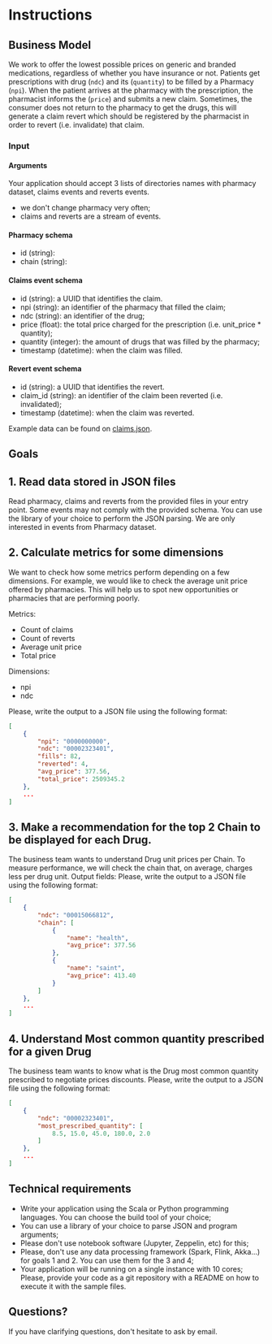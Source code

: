 # Instructions

## Business Model
We work to offer the lowest possible prices on generic and branded medications, regardless of whether you have insurance or not. Patients get prescriptions with drug (`ndc`) and its (`quantity`) to be filled by a Pharmacy (`npi`). When the patient arrives at the pharmacy with the prescription, the pharmacist informs the (`price`) and submits a new claim. Sometimes, the consumer does not return to the pharmacy to get the drugs, this will generate a claim revert which should be registered by the pharmacist in order to revert (i.e. invalidate) that claim.
### Input
#### Arguments
Your application should accept 3 lists of directories names with pharmacy dataset, claims events and reverts events.

- we don't change pharmacy very often;
- claims and reverts are a stream of events.
#### Pharmacy schema
- id (string):
- chain (string):
#### Claims event schema
- id (string): a UUID that identifies the claim.
- npi (string): an identifier of the pharmacy that filled the claim;
- ndc (string): an identifier of the drug;
- price (float): the total price charged for the prescription (i.e. unit_price * quantity);
- quantity (integer): the amount of drugs that was filled by the pharmacy;
- timestamp (datetime): when the claim was filled.
#### Revert event schema
- id (string): a UUID that identifies the revert.
- claim_id (string): an identifier of the claim been reverted (i.e. invalidated);
- timestamp (datetime): when the claim was reverted.
  
Example data can be found on [claims.json](https://gist.github.com/matheus-hellohippo/a0e28bcbeade9e5044a08808a847a11c/raw/02-claims.json).

## Goals
## 1. Read data stored in JSON files
Read pharmacy, claims and reverts from the provided files in your entry point. Some events may not comply with the provided schema. You can use the library of your choice to perform the JSON parsing. We are only interested in events from Pharmacy dataset.

## 2. Calculate metrics for some dimensions
We want to check how some metrics perform depending on a few dimensions. For example, we would like to check the average unit price offered by pharmacies. This will help us to spot new opportunities or pharmacies that are performing poorly.

Metrics:
- Count of claims
- Count of reverts
- Average unit price
- Total price

Dimensions:
- npi
- ndc

Please, write the output to a JSON file using the following format:
```json
[
    {
        "npi": "0000000000",
        "ndc": "00002323401",
        "fills": 82,
        "reverted": 4,
        "avg_price": 377.56,
        "total_price": 2509345.2
    },
    ...
]
```
## 3. Make a recommendation for the top 2 Chain to be displayed for each Drug.
The business team wants to understand Drug unit prices per Chain. To measure performance, we will check the chain that, on average, charges less per drug unit.
Output fields:
Please, write the output to a JSON file using the following format:
```json
[
    {
        "ndc": "00015066812",
        "chain": [
            {
                "name": "health",
                "avg_price": 377.56
            },
            {
                "name": "saint",
                "avg_price": 413.40
            }
        ]
    },
    ...
]
```
## 4. Understand Most common quantity prescribed for a given Drug
The business team wants to know what is the Drug most common quantity prescribed to negotiate prices discounts.
Please, write the output to a JSON file using the following format:
```json
[
    {
        "ndc": "00002323401",
        "most_prescribed_quantity": [
            8.5, 15.0, 45.0, 180.0, 2.0
        ]
    },
    ...
]
```

## Technical requirements
- Write your application using the Scala or Python programming languages. You can choose the build tool of your choice;
- You can use a library of your choice to parse JSON and program arguments;
- Please don't use notebook software (Jupyter, Zeppelin, etc) for this;
- Please, don't use any data processing framework (Spark, Flink, Akka...) for goals 1 and 2. You can use them for the 3 and 4;
- Your application will be running on a single instance with 10 cores;
Please, provide your code as a git repository with a README on how to execute it with the sample files.

## Questions?
If you have clarifying questions, don't hesitate to ask by email.